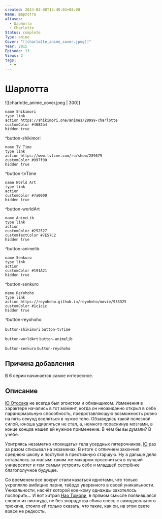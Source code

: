 ```yaml
---
created: 2024-03-08T13:40:03+03:00
Name: Шарлотта
aliases:
  - Шарлотта
  - Charlotte
Status: complete
Type: anime
Cover: "[[charlotte_anime_cover.jpeg]]"
Year: 2015
Episode: 13
Views: 2
tags:
  - ❤
---
```


# Шарлотта

![[charlotte_anime_cover.jpeg | 300]]


```button
name Shikimori
type link
action https://shikimori.one/animes/28999-charlotte
customColor #4682b4
hidden true
```
^button-shikimori

```button
name TV Time
type link
action https://www.tvtime.com/ru/show/289679
customColor #997f00
hidden true
```
^button-tvTime

```button
name World Art
type link
action 
customColor #7a0000
hidden true
```
^button-worldArt

```button
name AnimeLib
type link
action 
customColor #252527
customTextColor #7E57C2
hidden true
```
^button-animelib

```button
name Senkuro
type link
action 
customColor #191A21
hidden true
```
^button-senkuro

```button
name ReYohoho
type link
action https://reyohoho.github.io/reyohoho/movie/933325
customColor #1c1c1c
hidden true
```
^button-reyohoho



`button-shikimori` `button-tvTime`

`button-worldArt` `button-animelib`

`button-senkuro` `button-reyohoho`



## Причина добавления

В 6 серии начинается самое интересное.


## Описание

[Ю Отосака](https://shikimori.one/characters/122209-yuu-otosaka) не всегда был эгоистом и обманщиком. Изменения в характере начались в тот момент, когда он неожиданно открыл в себе паранормальную способность, предоставляющую возможность ровно на пять секунд вселяться в чужое тело. Обзаведясь такой полезной силой, юноша удивляться не стал, а, немного пораскинув мозгами, в конце концов нашёл ей нужное применение. В чём бы вы думали? В учёбе.

Ухитряясь незаметно «похищать» тела усердных пятерочников, [Ю](https://shikimori.one/characters/122209-yuu-otosaka) раз за разом списывал на экзаменах. В итоге с отличием закончил среднюю школу и поступил в престижную старшую. Ну а дальше дело оставалось за малым: таким же макаром просочиться в лучший университет и тем самым устроить себе и младшей сестрёнке благополучное будущее.

Со временем все вокруг стали казаться идиотами, что только укрепляло амбицию парня, твёрдо уверенного в своей уникальности. Уникальности, насчёт которой кое-кому однажды захотелось поспорить... И вот хитрая [Нао Томори](https://shikimori.one/characters/122211-nao-tomori), в прямом смысле появившаяся словно из ниоткуда, не без злорадства сбила спесь с самодовольного трюкача, стоило ей только сказать, что такие, как он, на этом свете вовсе не редкость.

